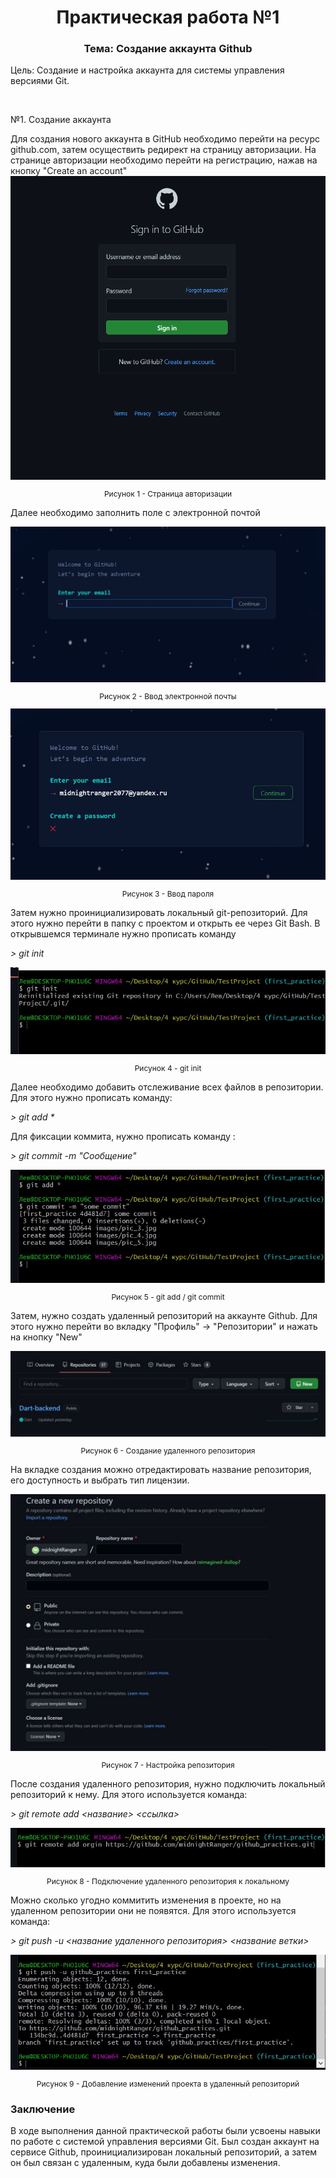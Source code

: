 <h1 align="center"> Практическая работа №1 </h1>
<h3 align="center"> Тема: Создание аккаунта Github </h3>
<p> Цель: Создание и настройка аккаунта для системы управления версиями Git. </p>
</br>
<p> №1. Создание аккаунта </p>
Для создания нового аккаунта в GitHub необходимо перейти на ресурс github.com, затем осуществить редирект на страницу авторизации. На странице авторизации необходимо перейти на регистрацию, нажав на кнопку "Create an account"
<div align="center"> 
<img src="https://github.com/midnightRanger/github_practices/blob/first_practice/images/pic1.png?raw=true">
</div>
<p color="grey" style="font-size: 12px" align="center"> Рисунок 1 - Страница авторизации </p>

Далее необходимо заполнить поле с электронной почтой 

<div align="center"> 
<img src="https://github.com/midnightRanger/github_practices/blob/first_practice/images/pic_3.jpg?raw=true">
</div>
<p color="grey" style="font-size: 12px" align="center"> Рисунок 2 - Ввод электронной почты </p>


<div align="center"> 
<img src="https://github.com/midnightRanger/github_practices/blob/first_practice/images/pic_4.jpg?raw=true">
</div>
<p color="grey" style="font-size: 12px" align="center"> Рисунок 3 - Ввод пароля </p>

Затем нужно проинициализировать локальный git-репозиторий. Для этого нужно перейти в папку с проектом и открыть ее через Git Bash. В открывшемся терминале нужно прописать команду <p style="font-style: italic"> > git init </p> 

<div align="center"> 
<img src="https://github.com/midnightRanger/github_practices/blob/first_practice/images/pic_5.jpg?raw=true">
</div>
<p color="grey" style="font-size: 12px" align="center"> Рисунок 4 - git init </p>

Далее необходимо добавить отслеживание всех файлов в репозитории. Для этого нужно прописать команду: <p style="font-style: italic"> > git add * </p>
Для фиксации коммита, нужно прописать команду : <p style="font-style: italic">  > git commit -m "Сообщение" </p> 

<div align="center"> 
<img src="https://github.com/midnightRanger/github_practices/blob/first_practice/images/pic_6.jpg?raw=true">
</div>
<p color="grey" style="font-size: 12px" align="center"> Рисунок 5 - git add / git commit </p>

Затем, нужно создать удаленный репозиторий на аккаунте Github. Для этого нужно перейти во вкладку "Профиль" -> "Репозитории" и нажать на кнопку "New" 

<div align="center"> 
<img src="https://github.com/midnightRanger/github_practices/blob/first_practice/images/pic_7.jpg?raw=true">
</div>
<p color="grey" style="font-size: 12px" align="center"> Рисунок 6 - Создание удаленного репозитория </p>

На вкладке создания можно отредактировать название репозитория, его доступность и выбрать тип лицензии.  

<div align="center"> 
<img src="https://github.com/midnightRanger/github_practices/blob/first_practice/images/pic_8.jpg?raw=true">
</div>
<p color="grey" style="font-size: 12px" align="center"> Рисунок 7 - Настройка репозитория </p>

После создания удаленного репозитория, нужно подключить локальный репозиторий к нему. Для этого используется команда: <p style="font-style: italic">  > git remote add <название> <ссылка> </p> 

<div align="center"> 
<img src="https://github.com/midnightRanger/github_practices/blob/first_practice/images/pic_9.jpg?raw=true">
</div>
<p color="grey" style="font-size: 12px" align="center"> Рисунок 8 - Подключение удаленного репозитория к локальному </p>


Можно сколько угодно коммитить изменения в проекте, но на удаленном репозитории они не появятся. Для этого используется команда: <p style="font-style: italic">  > git push -u <название удаленного репозитория> <название ветки>  </p> 

<div align="center"> 
<img src="https://github.com/midnightRanger/github_practices/blob/first_practice/images/pic_10.jpg?raw=true">
</div>
<p color="grey" style="font-size: 12px" align="center"> Рисунок 9 - Добавление изменений проекта в удаленный репозиторий </p>

<h3> Заключение </h3>

В ходе выполнения данной практической работы были усвоены навыки по работе с системой управления версиями Git. Был создан аккаунт на сервисе Github, проинициализирован локальный репозиторий, а затем он был связан с удаленным, куда были добавлены изменения. 









  
